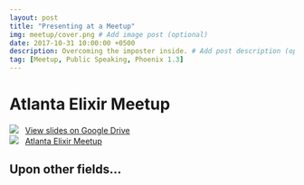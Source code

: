 ```yaml
---
layout: post
title: "Presenting at a Meetup"
img: meetup/cover.png # Add image post (optional)
date: 2017-10-31 10:00:00 +0500
description: Overcoming the imposter inside. # Add post description (optional)
tag: [Meetup, Public Speaking, Phoenix 1.3]
---
```

# Atlanta Elixir Meetup

![](https://ssl.gstatic.com/docs/doclist/images/infinite_arrow_favicon_4.ico) &nbsp;&nbsp;<a href="https://docs.google.com/presentation/d/1fbS_BCUKQN7MfHBLXxra_gb-hCKbY9DqSe-ePKoA5wY/edit?usp=sharing" target="\_blank">View slides on Google Drive</a>
<br>
![](https://secure.meetupstatic.com/s/img/68780390453345256452178/favicon.ico) &nbsp;&nbsp;<a href="https://www.meetup.com/atlantaelixir/" target="\_blank">Atlanta Elixir Meetup</a>


## Upon other fields...
